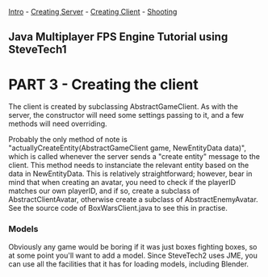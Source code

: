 [Intro](tutorial1_intro.md) - [Creating Server](tutorial2_server.md) - [Creating Client](tutorial3_client.md) - [Shooting](tutorial4_shooting.md)

## Java Multiplayer FPS Engine Tutorial using SteveTech1

# PART 3 - Creating the client

The client is created by subclassing AbstractGameClient.  As with the server, the constructor will need some settings passing to it, and a few methods will need overriding.

Probably the only method of note is "actuallyCreateEntity(AbstractGameClient game, NewEntityData data)", which is called whenever the server sends a "create entity" message to the client.  This method needs to instanciate the relevant entity based on the data in NewEntityData.  This is relatively straightforward; however, bear in mind that when creating an avatar, you need to check if the playerID matches our own playerID, and if so, create a subclass of AbstractClientAvatar, otherwise create a subclass of AbstractEnemyAvatar.  See the source code of BoxWarsClient.java to see this in practise.


### Models
Obviously any game would be boring if it was just boxes fighting boxes, so at some point you'll want to add a model.  Since SteveTech2 uses JME, you can use all the facilities that it has for loading models, including Blender.
